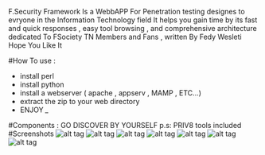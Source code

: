 F.Security Framework Is a WebbAPP For Penetration testing designes to evryone in the Information Technology field
It helps you gain time by its fast and quick responses , easy tool browsing , and comprehensive architecture
dedicated To FSociety TN Members and Fans , written By Fedy Wesleti
Hope You Like It

#How To use :
- install perl
- install python
- install a webserver ( apache , appserv , MAMP , ETC...)
- extract the zip to your web directory
- ENJOY *_*


#Components :
GO DISCOVER BY YOURSELF p.s: PRIV8 tools included
#Screenshots
![alt tag](http://url/to/img.png)
![alt tag](http://url/to/img.png)
![alt tag](http://url/to/img.png)
![alt tag](http://url/to/img.png)
![alt tag](http://url/to/img.png)
![alt tag](http://url/to/img.png)
![alt tag](http://url/to/img.png)
